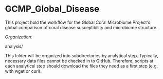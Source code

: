 # GCMP_Global_Disease
This project hold the workflow for the Global Coral Microbiome Project's global comparison of coral disease susceptibility and microbiome structure.

*Organization*:
 
analysis/

This folder will be organized into subdirectories by analytical step.
Typically, necessary data files cannot be checked in to GitHub. Therefore, scripts at each analytical step should download the files they need as a first step (e.g. with wget or curl). 


